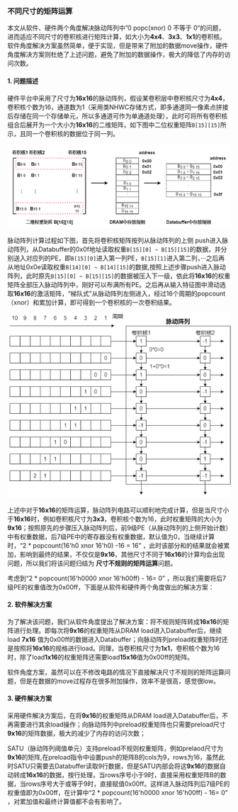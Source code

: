 ### 不同尺寸的矩阵运算



 本文从软件、硬件两个角度解决脉动阵列中”0 popc(xnor) 0 不等于 0“的问题，进而适应不同尺寸的卷积核进行矩阵计算，如大小为**4x4**、**3x3**、**1x1**的卷积核。软件角度解决方案虽然简单，便于实现，但是带来了附加的数据move操作，硬件角度解决方案则杜绝了上述问题，避免了附加的数据操作，极大的降低了内存的访问次数。

#### 1. 问题描述

硬件平台中采用了尺寸为**16x16**的脉动阵列，假设某卷积层中卷积核尺寸为**4x4**，卷积核个数为16，通道数为1（采用类NHWC存储方式，即多通道同一像素点拼接后存储在同一个存储单元，所以多通道可作为单通道处理），此时可将所有卷积核组合后展开为一个大小为**16x16**的二维矩阵，如下图中二位权重矩阵`B[15][15]`所示，且同一个卷积核的数据位于同一列。

![](尺寸不规则的矩阵运算.assets/权重矩阵.png)

脉动阵列计算过程如下图，首先将卷积核矩阵按列从脉动阵列的上侧 push进入脉动阵列，从Databuffer的0x0f地址读取权重`B[15][0] ~ B[15][15]`的数据，并分别送入对应列的PE，即`B[15][0]`进入第一列PE，`B[15][1]`进入第二列，···之后再从地址0x0e读取权重`B[14][0] ~ B[14][15]`的数据,按照上述步骤push进入脉动阵列，此时原先`B[15][0] ~ B[15][15]`的数据被压入下一级，依此将**16x16**的权重矩阵全部压入脉动阵列中，刚好可以布满所有PE。之后再从输入特征图中滑动选取**16x16**的激活矩阵，“梯队式”从脉动阵列左侧进入，经过16个周期的popcount（xnor）和累加计算，即可得到一个卷积核的一次卷积结果。

![](尺寸不规则的矩阵运算.assets/第二个周期.png)

上述中对于**16x16**的矩阵运算，脉动阵列电路可以顺利地完成计算，但是当尺寸小于**16x16**时，例如卷积核尺寸为**3x3**，卷积核个数为16，此时权重矩阵的大小为**9x16**；按照原先的步骤压入脉动阵列后，前9级PE（从脉动阵列的上侧开始计数）中有权重数据，后7级PE中的寄存器没有权重数据，默认值为0，当继续计算时，“2 * popcount(16'h0 xnor 16'h0) -16 = 16” ，此时该部分和的结果就会被累加，影响到最终的结果，不仅仅是**9x16**，其他尺寸不同于**16x16**的计算均会出现问题，所以我们将该问题归结为 **尺寸不规则的矩阵运算**问题。

考虑到“2 * popcount(16'h0000 xnor 16'h00ff)  - 16= 0” ，所以我们需要将后7级PE的权重值改为0x00ff，下面是从软件和硬件两个角度做出的解决方案：



#### 2. 软件解决方案

为了解决该问题，我们从软件角度提出了解决方案：将不规则矩阵转成**16x16**的矩阵进行处理。即每次将**9x16**的权重矩阵从DRAM load进入Databuffer后，继续load **7x16** 值为0x00ff的数据进入Databuffer；向脉动阵列preload权重矩阵时还是按照将**16x16**的规格进行load。同理，当卷积核尺寸为**1x1**，卷积核个数为16时，除了load**1x16**的权重矩阵还需要load**15x16**值为0x00ff的矩阵。

软件角度方案，虽然可以在不修改电路的情况下直接解决尺寸不规则的矩阵运算问题，但是在数据的move过程存在很多附加操作，效率不是很高，感觉很low。



#### 3. 硬件解决方案

采用硬件解决方案后，在将**9x16**的权重矩阵从DRAM load进入Databuffer后，不再需要进行其余load操作；向脉动阵列中preload权重矩阵也只需要preload尺寸 **9x16**的矩阵数据，极大的减少了内存的访问次数；

SATU（脉动阵列阈值单元）支持preload不规则权重矩阵，例如prelaod尺寸为**9x16**的矩阵,在preload指令中设置push的矩阵B的cols为9，rows为16，虽然此时SATU只需要去Databuffer读取9行数据，但是SATU内部会将这**9x16**的数据自动转成**16x16**的数据，按行处理，当rows序号小于9时，直接采用权重矩阵B的数据，当rows序号大于或等于9时，直接赋值0x00ff。这样进入脉动阵列后7级PE的权重值即为0x00ff，在计算中“2 * popcount(16'h0000 xnor 16'h00ff)  - 16= 0” ，对累加值和最终计算值都不会有影响了。

